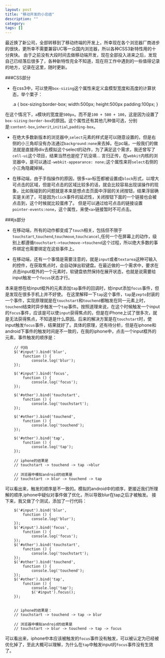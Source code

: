 ```yaml
---
layout: post
title: "移动开发的小总结"
description: ""
category: 
tags: []
---
```


最近换了新公司，全部转移到了移动终端的开发上，所幸现在各个浏览器厂商进步的很快，更所幸不需要兼容UC等一众国内浏览器，所以各种CSS3新特性用的十分爽快。
由于之前没有大段时间去做移动端开发，现在全部投入进来之后，发现自己已经落后很多了，各种新特性完全不知道，现在将工作中遇到的一些值得记录的地方，记录在这里，随时更新。

###CSS部分

- 在css3中，可以使用`box-sizing`这个属性来定义盒模型宽度和高度的计算状态，举个栗子：
    
    .a {
        box-sizing:border-box;
        width:500px;
        height:500px
        padding:100px;
    }

在这个情况下，`a`模块的宽度是`500px`。而不是`100 + 500 + 100`，这是因为设置了`box-sizing:border-box`的原因。这个属性还有其他几种值可选，分别是:`content-box`,`inherit`,`initial`,`padding-box`。

- 在绝大多数新版本的浏览器中,`select`元素的样式是可以随意设置的，但是右侧的小三角却没有办法通过`background:none`来去掉。在pc端，一般我们的做法就是直接用div去模拟这个select的动作，为了满足这个需求，我还曾写了`cell-ui`这个项目，结果当然也是挖了坑没填...
言归正传，在`webkit`内核的浏览器中，是可以通过`-webkit-appearance: none;`这个属性来将`select`右侧的小三角隐藏掉掉。

- 在移动端，由于手指操作的原因，很多`<a>`标签都被设置成`block`形式，以增大可点击的区域，但是可点击的区域比较多的话，就会比较容易出现误操作的现象，比如我碰到的问题就是本来是想点击页面中浮层的关闭按钮，结果浮层确实是关闭了，可是因为`click`事件的延迟性，关闭按钮下面的一个链接也会被点击到，这个时候就比较蛋疼了。
但是可以通过给可点击的链接设置`pointer-events:none`，这个属性，来使`<a>`链接暂时不可点击。


###js部分

- 在移动端，所有的动作都变成了`touch`相关，包括但不限于`touchstart`,`touchend`,`touchmove`,`touchcancel`,任何一个在屏幕上的动作，级别上都遵循`touchstart->touchmove->touchend`这个过程，所以绝大多数的事件绑定也需要绑定在这些事件上。

- 在移动端，还有一个事情是需要注意的，就是`input`或者`textarea`这种可输入的控件，在获取焦点时，会自动弹出软键盘。在最近做的一个需求中，要求在点击input框外的一个元素时，软键盘依然保持在展开状态，也就是说需要给input触发一个`focus`状态才行。

本来是想在给input框外的元素添加`tap`事件的回调时，给input添加`focus`事件，但是发现在很多手机上并不好使。
在这里解释一下`tap`这个事件，`tap`是`zepto`封装的一个事件，实现原理就是在`touchstart`和`touchend`都触发在同一元素上时，`touchend`结束时异步触发一个`tap`事件。按照道理来说，在这个时候触发一个input的`focus`事件，应该是可以使`input`获得焦点的，但是在iPhone上试了很多次，就是无法获得焦点，不知道是什么原因。后来的解决方案是在`touchstart`时，使input触发`focus`事件，结果就好了。具体的原理，还有待分析，但是在iphone和android下事件的触发时间是不一致的，在我的iphone中，点击一个input框外的元素，事件触发的顺序是：
	
		// 代码
		$('#input').bind('blur',
        	function () {
        		console.log('blur');
        });
        
        $('#input').bind('focus',
        	function () {
        		console.log('focus');
        });
        
        $('#other').bind('touchstart',
        	function () {
        		console.log('touchstart');
        });
        
        $('#other').bind('touchend',
        	function () {
        		console.log('touchend');
        });
        
        $('#other').bind('tap',
        	function () {
        		console.log('tap');
        });

        // iphone的结果是
        // touchstart -> touchend -> tap ->blur

        // 浏览器中模拟android的结果是
        // touchstart -> blur -> touchend -> tap

可以看出来，触发的顺序是不一致的。模拟的android中的顺序，更接近我们所理解的顺序,iphone中疑似对事件做了优化，所以导致blur在tap之后才被触发。
接下来，我又做了个测试，添加了一行代码：
        
        $('#input').bind('blur',
        	function () {
        		console.log('blur');
        });
        $('#input').bind('focus',
        	function () {
        		console.log('focus');
        });
        $('#other').bind('touchstart',
        	function () {
        		console.log('touchstart');
        });
        $('#other').bind('touchend',
        	function () {
        		console.log('touchend');
        });
        $('#other').bind('tap',
        	function () {
        		console.log('tap');
        		$('#input').focus();
        });


        // iphone的结果是：
        // touchstart -> touchend -> tap -> blur

        // 浏览器中模拟android的结果是
        // touchstart -> blur -> touchend -> tap -> focus

可以看出来，iphone中本应该被触发的`focus`事件没有触发，可以被认定为已经被优化掉了，至此大概可以理解，为什么在`tap`中触发input的`focus`事件没有生效了。
    

